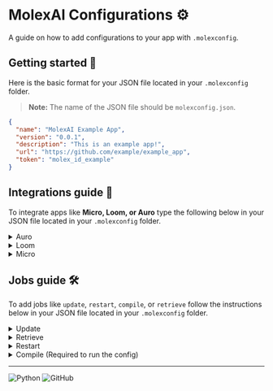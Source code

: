 # MolexAI Configurations :gear:
A guide on how to add configurations to your app with `.molexconfig`.

## Getting started :rocket:
Here is the basic format for your JSON file located in your `.molexconfig` folder.
> **Note:** The name of the JSON file should be `molexconfig.json`.

```json
{
  "name": "MolexAI Example App",
  "version": "0.0.1",
  "description": "This is an example app!",
  "url": "https://github.com/example/example_app",
  "token": "molex_id_example"
}
```

## Integrations guide :link:
To integrate apps like **Micro, Loom, or Auro** type the following below in your JSON file located in your `.molexconfig` folder.

<details>
<summary>Auro</summary>

```json
{
  "integrations": {
    "auro": {
      "commands": {
        "email": [
          "/send-email --address mom@gmail.com --subject \"Hello mom\" --body \"How are you doing?\""
        ]
      },
      "autonomous": true
    }
  }
}
```
</details>

<details>
<summary>Loom</summary>

```json
{
  "integrations": {
    "loom": {
      "commands": {
        "pipeline": [
          "/new-pipeline --name production",
          "/new-workflow --name production --type \"CI/CD\"",
          "/test --workflow production",
          "/monitor --workflow production",
          "/deploy --workflow production"
        ]
      },
      "autonomous": true
    }
  }
}
```
</details>

<details>
<summary>Micro</summary>

```json
{
  "integrations": {
    "micro": {
      "commands": {
        "secure": [
          "/encrypt --file secret.txt",
          "/decrypt --file secret.txt"
        ],
        "test": [
          "/penetration-test --target https://molex.com",
          "/vulnerability-scan --target https://molex.com",
          "/security-audit --target https://molex.com"
        ]
      },
      "autonomous": true
    }
  }
}
```
</details>

## Jobs guide :hammer_and_wrench:
To add jobs like `update`, `restart`, `compile`, or `retrieve` follow the instructions below in your JSON file located in your `.molexconfig` folder.

<details>
<summary>Update</summary>

```json
{
  "jobs": {
    "update": {
      "commands": [
        "cd scripts",
        "./update.sh"
      ]
    }
  }
}
```
</details>

<details>
<summary>Retrieve</summary>

```json
{
  "jobs": {
    "retrieve": {
      "commands": [
        "cd scripts",
        "python backup.py"
      ]
    }
  }
}
```
</details>

<details>
<summary>Restart</summary>

```json
{
  "jobs": {
    "restart": {
      "commands": [
        "cd scripts",
        "./restart.sh"
      ]
    }
  }
}
```
</details>

<details>
<summary>Compile (Required to run the config)</summary>

```json
{
  "jobs": {
    "compile": {
      "commands": [
        "cd scripts",
        "python compile.py"
      ]
    }
  }
}
```
</details>

---

![Python](https://img.shields.io/badge/Python-3776AB?style=for-the-badge&logo=python&logoColor=white)
![GitHub](https://img.shields.io/badge/GitHub-100000?style=for-the-badge&logo=github&logoColor=white)

